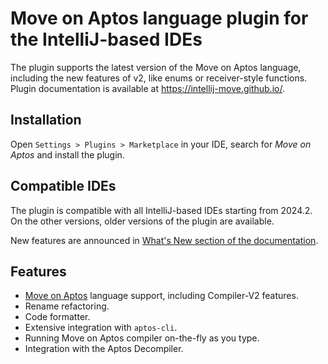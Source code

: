 # Move on Aptos language plugin for the IntelliJ-based IDEs

The plugin supports the latest version of the Move on Aptos language, including the new features of v2, like enums or receiver-style functions. 
Plugin documentation is available at https://intellij-move.github.io/. 

## Installation

Open `Settings > Plugins > Marketplace` in your IDE, search for _Move on Aptos_ and install the plugin.

## Compatible IDEs

The plugin is compatible with all IntelliJ-based IDEs starting from 2024.2. 
On the other versions, older versions of the plugin are available. 

New features are announced in [What's New section of the documentation](https://intellij-move.github.io/what-s-new.html). 

## Features

* [Move on Aptos](https://aptos.dev/move/move-on-aptos/) language support, including Compiler-V2 features.
* Rename refactoring.
* Code formatter.
* Extensive integration with `aptos-cli`.
* Running Move on Aptos compiler on-the-fly as you type.
* Integration with the Aptos Decompiler.
